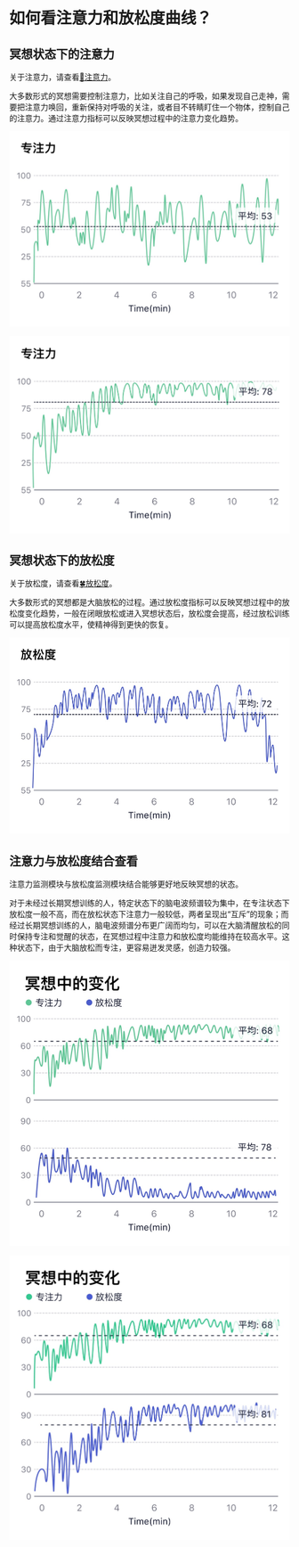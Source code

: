 # 如何看注意力和放松度曲线？
## 冥想状态下的注意力

关于注意力，请查看[🎯注意力](../名词解释/注意力.html)。

大多数形式的冥想需要控制注意力，比如关注自己的呼吸，如果发现自己走神，需要把注意力唤回，重新保持对呼吸的关注，或者目不转睛盯住一个物体，控制自己的注意力。通过注意力指标可以反映冥想过程中的注意力变化趋势。

![没有经过长期训练的人注意力难以在高水平维持较高时间，一般表现为忽高忽低](media/15971277038621.jpg)


![经过长期训练的人士可使注意力总体水平和专注状态的持久度都得到提高。](media/15971277248268.jpg)




## 冥想状态下的放松度

关于放松度，请查看[🍀放松度](../名词解释/放松度.html)。

大多数形式的冥想都是大脑放松的过程。通过放松度指标可以反映冥想过程中的放松度变化趋势，一般在闭眼放松或进入冥想状态后，放松度会提高，经过放松训练可以提高放松度水平，使精神得到更快的恢复。

![典型的闭眼放松时放松度变化](media/15971278215801.jpg)


## 注意力与放松度结合查看

注意力监测模块与放松度监测模块结合能够更好地反映冥想的状态。

对于未经过长期冥想训练的人，特定状态下的脑电波频谱较为集中，在专注状态下放松度一般不高，而在放松状态下注意力一般较低，两者呈现出“互斥”的现象；而经过长期冥想训练的人，脑电波频谱分布更广阔而均匀，可以在大脑清醒放松的同时保持专注和觉醒的状态，在冥想过程中注意力和放松度均能维持在较高水平。这种状态下，由于大脑放松而专注，更容易迸发灵感，创造力较强。
 
![在专注状态下放松度一般不高，而在放松状态下注意力一般较低，两者呈现出“互斥”的现象](media/15971279249060.jpg)


![冥想过程中注意力和放松度均能维持在较高水平](media/15971301246553.jpg)

